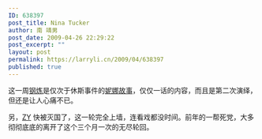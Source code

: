 ```yaml
---
ID: 638397
post_title: Nina Tucker
author: 南 靖男
post_date: 2009-04-26 22:29:22
post_excerpt: ""
layout: post
permalink: https://larryli.cn/2009/04/638397
published: true
---
```

<p>这一周<a title="钢之炼金术师" href="http://zh.wikipedia.org/w/index.php?title=%E9%92%A2%E7%82%BC&amp;redirect=no">钢炼</a>是仅次于休斯事件的<a title="合成兽" href="http://zh.wikipedia.org/w/index.php?title=%E5%90%88%E6%88%90%E7%8D%B8&amp;variant=zh-cn">妮娜故事</a>，仅仅一话的内容，而且是第二次演绎，但还是让人心痛不已。</p>  <p>另，<a title="自由惑星同盟" href="http://bbs.xyz-soft.com/forum-29-1.html">ZY</a> 快被灭国了，这一轮完全上墙，连看戏都没时间。前年的一帮死党，大多彻彻底底的离开了这个三个月一次的无尽轮回。</p>